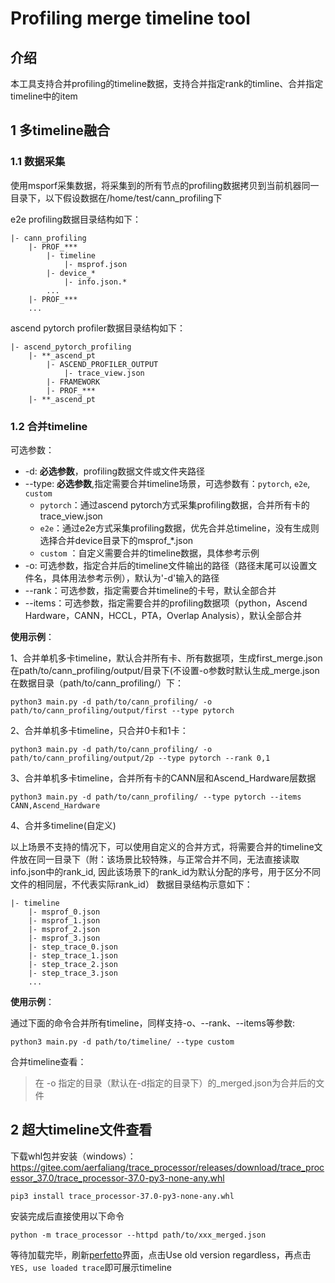 # Profiling merge timeline tool

## 介绍

本工具支持合并profiling的timeline数据，支持合并指定rank的timline、合并指定timeline中的item


## 1 多timeline融合

### 1.1 数据采集

使用msporf采集数据，将采集到的所有节点的profiling数据拷贝到当前机器同一目录下，以下假设数据在/home/test/cann_profiling下

e2e profiling数据目录结构如下：

```
|- cann_profiling
    |- PROF_***
        |- timeline
            |- msprof.json
        |- device_*
            |- info.json.*
        ...
    |- PROF_***
    ...
```

ascend pytorch profiler数据目录结构如下：

```
|- ascend_pytorch_profiling
    |- **_ascend_pt
        |- ASCEND_PROFILER_OUTPUT
            |- trace_view.json
        |- FRAMEWORK
        |- PROF_***
    |- **_ascend_pt
```


### 1.2 合并timeline

可选参数：

- -d: **必选参数**，profiling数据文件或文件夹路径
- --type: **必选参数**,指定需要合并timeline场景，可选参数有：`pytorch`, `e2e`, `custom`
  - `pytorch`：通过ascend pytorch方式采集profiling数据，合并所有卡的trace_view.json
  - `e2e`：通过e2e方式采集profiling数据，优先合并总timeline，没有生成则选择合并device目录下的msprof_*.json
  - `custom` ：自定义需要合并的timeline数据，具体参考示例
- -o: 可选参数，指定合并后的timeline文件输出的路径（路径末尾可以设置文件名，具体用法参考示例），默认为'-d'输入的路径
- --rank：可选参数，指定需要合并timeline的卡号，默认全部合并
- --items：可选参数，指定需要合并的profiling数据项（python，Ascend Hardware，CANN，HCCL，PTA，Overlap Analysis），默认全部合并




**使用示例**：

1、合并单机多卡timeline，默认合并所有卡、所有数据项，生成first_merge.json在path/to/cann_profiling/output/目录下(不设置-o参数时默认生成_merge.json在数据目录（path/to/cann_profiling/）下：

```
python3 main.py -d path/to/cann_profiling/ -o path/to/cann_profiling/output/first --type pytorch
```

2、合并单机多卡timeline，只合并0卡和1卡：

```
python3 main.py -d path/to/cann_profiling/ -o path/to/cann_profiling/output/2p --type pytorch --rank 0,1
```

3、合并单机多卡timeline，合并所有卡的CANN层和Ascend_Hardware层数据

```
python3 main.py -d path/to/cann_profiling/ --type pytorch --items CANN,Ascend_Hardware
```

4、合并多timeline(自定义)

以上场景不支持的情况下，可以使用自定义的合并方式，将需要合并的timeline文件放在同一目录下（附：该场景比较特殊，与正常合并不同，无法直接读取info.json中的rank_id, 因此该场景下的rank_id为默认分配的序号，用于区分不同文件的相同层，不代表实际rank_id）
数据目录结构示意如下：

```
|- timeline
    |- msprof_0.json
    |- msprof_1.json
    |- msprof_2.json
    |- msprof_3.json
    |- step_trace_0.json
    |- step_trace_1.json
    |- step_trace_2.json
    |- step_trace_3.json
    ...
```

**使用示例**：

通过下面的命令合并所有timeline，同样支持-o、--rank、--items等参数:

```
python3 main.py -d path/to/timeline/ --type custom
```

合并timeline查看：

> 在 -o 指定的目录（默认在-d指定的目录下）的_merged.json为合并后的文件


## 2 超大timeline文件查看

下载whl包并安装（windows）：
https://gitee.com/aerfaliang/trace_processor/releases/download/trace_processor_37.0/trace_processor-37.0-py3-none-any.whl
```
pip3 install trace_processor-37.0-py3-none-any.whl
```

安装完成后直接使用以下命令

```
python -m trace_processor --httpd path/to/xxx_merged.json 
```

等待加载完毕，刷新[perfetto](https://ui.perfetto.dev/)界面，点击Use old version regardless，再点击`YES, use loaded trace`即可展示timeline